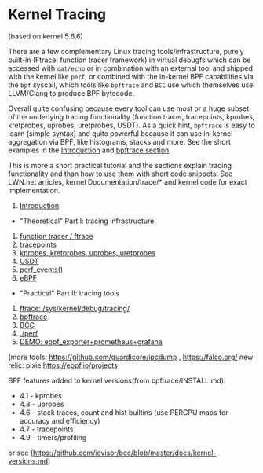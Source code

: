 # Kernel Tracing

(based on kernel 5.6.6)

There are a few complementary Linux tracing tools/infrastructure, purely built-in (Ftrace: function tracer framework) in virtual debugfs which can be accessed with `cat/echo` or in combination with an external tool and shipped with the kernel like `perf`, or combined with the in-kernel BPF capabilities via the `bpf` syscall, which tools like `bpftrace` and `BCC` use which themselves use LLVM/Clang to produce BPF bytecode.

 Overall quite confusing because every tool can use most or a huge subset of the underlying tracing functionality (function tracer, tracepoints, kprobes, kretprobes, uprobes, uretprobes, USDT). As a quick hint, `bpftrace` is easy to learn (simple syntax) and quite powerful because it can use in-kernel aggregation via BPF, like histograms, stacks and more. See the short examples in the [Introduction](tracing-intro.md) and [bpftrace section](tracing-2_2.md).

This is more a short practical tutorial and the sections explain tracing functionality and than how to use them with short code snippets. See LWN.net articles, kernel Documentation/trace/* and kernel code for exact implementation.


1. [Introduction](tracing-intro.md)

* "Theoretical" Part I: tracing infrastructure

1. [function tracer / ftrace](tracing-1_1.md)
1. [tracepoints](tracing-1_2.md)
1. [kprobes, kretprobes, uprobes, uretprobes](tracing-1_3.md)
1. [USDT](tracing-1_4.md)
1. [perf_events()](tracing-1_5.md)
1. [eBPF](tracing-1_6.md)

* "Practical" Part II: tracing tools

1. [ftrace: /sys/kernel/debug/tracing/](tracing-2_1.md)
1. [bpftrace](tracing-2_2.md)
1. [BCC](tracing-2_3.md)
1. [./perf](tracing-2_4.md)
1. [DEMO: ebpf_exporter+prometheus+grafana](tracing-2_5.md)

(more tools: https://github.com/guardicore/ipcdump , 
https://falco.org/
new relic: pixie
https://ebpf.io/projects

BPF features added to kernel versions(from bpftrace/INSTALL.md):
- 4.1 - kprobes
- 4.3 - uprobes
- 4.6 - stack traces, count and hist builtins (use PERCPU maps for accuracy and efficiency)
- 4.7 - tracepoints
- 4.9 - timers/profiling

or see (https://github.com/iovisor/bcc/blob/master/docs/kernel-versions.md)

